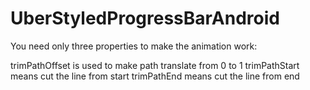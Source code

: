 # UberStyledProgressBarAndroid


You need only three properties to make the animation work:

trimPathOffset is used to make path translate from 0 to 1
trimPathStart means cut the line from start
trimPathEnd means cut the line from end
